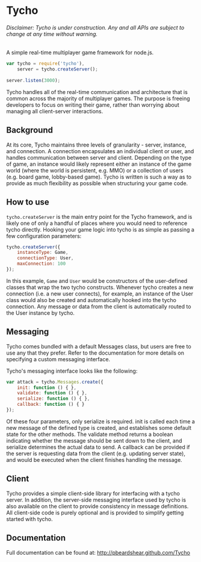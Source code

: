 Tycho
==========

###### Disclaimer: Tycho is under construction.  Any and all APIs are subject to change at any time without warning.

A simple real-time multiplayer game framework for node.js.

```js
var tycho = require('tycho'),
	server = tycho.createServer();
	
server.listen(3000);
```

Tycho handles all of the real-time communication and architecture that is common across the majority of multiplayer games.  The purpose is freeing developers to focus
on writing their game, rather than worrying about managing all client-server interactions.

## Background

At its core, Tycho maintains three levels of granularity - server, instance, and connection.  A connection encapsulates an individual client or user, and handles communication between
server and client.  Depending on the type of game, an instance would likely represent either an instance of the game world (where the world is persistent, e.g. MMO) or a collection
of users (e.g. board game, lobby-based game).  Tycho is written is such a way as to provide as much flexibility as possible when structuring your game code.

## How to use

```tycho.createServer``` is the main entry point for the Tycho framework, and is likely one of only a handful of places where you would need to reference tycho directly.
Hooking your game logic into tycho is as simple as passing a few configuration parameters:

```js
tycho.createServer({
	instanceType: Game,
	connectionType: User,
	maxConnection: 100
});
```

In this example, ```Game``` and ```User``` would be constructors of the user-defined classes that wrap the two tycho constructs.  Whenever tycho creates a new connection
(i.e. a new user connects), for example, an instance of the User class would also be created and automatically hooked into the tycho connection.  Any message or data from the client
is automatically routed to the User instance by tycho.

## Messaging

Tycho comes bundled with a default Messages class, but users are free to use any that they prefer.  Refer to the documentation for more details on specifying a custom messaging
interface.

Tycho's messaging interface looks like the following:

```js
var attack = tycho.Messages.create({
	init: function () { },
	validate: function () { },
	serialize: function () { },
	callback: function () { }
});
```

Of these four parameters, only serialize is required.  init is called each time a new message of the defined type is created, and establishes some default state for the other methods.
The validate method returns a boolean indicating whether the message should be sent down to the client, and serialize determines the actual data to send.  A callback can be provided if
the server is requesting data from the client (e.g. updating server state), and would be executed when the client finishes handling the message.

## Client

Tycho provides a simple client-side library for interfacing with a tycho server.  In addition, the server-side messaging interface used by tycho is also available on the client
to provide consistency in message definitions.  All client-side code is purely optional and is provided to simplify getting started with tycho.

## Documentation

Full documentation can be found at: http://pbeardshear.github.com/Tycho
